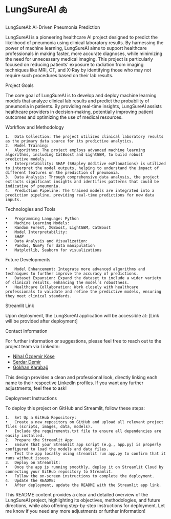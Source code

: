 # LungSureAI 🫁
LungSureAI: AI-Driven Pneumonia Prediction

LungSureAI is a pioneering healthcare AI project designed to predict the likelihood of pneumonia using clinical laboratory results. By harnessing the power of machine learning, LungSureAI aims to support healthcare professionals in making faster, more accurate diagnoses, while minimizing the need for unnecessary medical imaging. This project is particularly focused on reducing patients’ exposure to radiation from imaging techniques like MRI, CT, and X-Ray by identifying those who may not require such procedures based on their lab results.

Project Goals

The core goal of LungSureAI is to develop and deploy machine learning models that analyze clinical lab results and predict the probability of pneumonia in patients. By providing real-time insights, LungSureAI assists healthcare providers in decision-making, potentially improving patient outcomes and optimizing the use of medical resources.

Workflow and Methodology

	1.	Data Collection: The project utilizes clinical laboratory results as the primary data source for its predictive analytics.
	2.	Model Training:
	•	Algorithms: The project employs advanced machine learning algorithms, including CatBoost and LightGBM, to build robust predictive models.
	•	Interpretability: SHAP (SHapley Additive exPlanations) is utilized to interpret the model outputs, helping to understand the impact of different features on the prediction of pneumonia.
	3.	Data Analysis: Through comprehensive data analysis, the project extracts significant insights and identifies patterns that could be indicative of pneumonia.
	4.	Prediction Pipeline: The trained models are integrated into a prediction pipeline, providing real-time predictions for new data inputs.

Technologies and Tools

	•	Programming Language: Python
	•	Machine Learning Models:
	•	Random Forest, XGBoost, LightGBM, CatBoost
	•	Model Interpretability:
	•	SHAP
	•	Data Analysis and Visualization:
	•	Pandas, NumPy for data manipulation
	•	Matplotlib, Seaborn for visualizations

Future Developments

	•	Model Enhancement: Integrate more advanced algorithms and techniques to further improve the accuracy of predictions.
	•	Dataset Expansion: Expand the dataset to include a wider variety of clinical results, enhancing the model’s robustness.
	•	Healthcare Collaboration: Work closely with healthcare professionals to validate and refine the predictive models, ensuring they meet clinical standards.

Streamlit Link

Upon deployment, the LungSureAI application will be accessible at:
[Link will be provided after deployment]

Contact Information

For further information or suggestions, please feel free to reach out to the project team via LinkedIn:

- [Nihal Özdemir Köse](https://www.linkedin.com/in/nihal-%C3%B6zdemir-k%C3%B6se-a5481463/) 
- [Serdar Demir](https://www.linkedin.com/in/serdar-demir-b299161/) 
- [Gökhan Karabağ](https://www.linkedin.com/in/gokhankarabag/) 

This design provides a clean and professional look, directly linking each name to their respective LinkedIn profiles. If you want any further adjustments, feel free to ask!

Deployment Instructions

To deploy this project on GitHub and Streamlit, follow these steps:

	1.	Set Up a GitHub Repository:
	•	Create a new repository on GitHub and upload all relevant project files (scripts, images, data, models).
	•	Include the requirements.txt file to ensure all dependencies are easily installed.
	2.	Prepare the Streamlit App:
	•	Ensure that your Streamlit app script (e.g., app.py) is properly configured to load the models and data files.
	•	Test the app locally using streamlit run app.py to confirm that it runs without issues.
	3.	Deploy on Streamlit:
	•	Once the app is running smoothly, deploy it on Streamlit Cloud by connecting your GitHub repository to Streamlit.
	•	Follow the on-screen instructions to complete the deployment.
	4.	Update the README:
	•	After deployment, update the README with the Streamlit app link.

This README content provides a clear and detailed overview of the LungSureAI project, highlighting its objectives, methodologies, and future directions, while also offering step-by-step instructions for deployment. Let me know if you need any more adjustments or further information!
